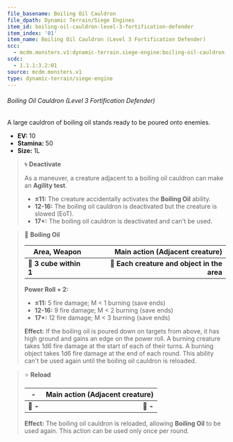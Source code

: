```yaml
---
file_basename: Boiling Oil Cauldron
file_dpath: Dynamic Terrain/Siege Engines
item_id: boiling-oil-cauldron-level-3-fortification-defender
item_index: '01'
item_name: Boiling Oil Cauldron (Level 3 Fortification Defender)
scc:
  - mcdm.monsters.v1:dynamic-terrain.siege-engine:boiling-oil-cauldron-level-3-fortification-defender
scdc:
  - 1.1.1:3.2:01
source: mcdm.monsters.v1
type: dynamic-terrain/siege-engine
---
```


###### Boiling Oil Cauldron (Level 3 Fortification Defender)

A large cauldron of boiling oil stands ready to be poured onto enemies.

- **EV:** 10
- **Stamina:** 50
- **Size:** 1L

<!-- -->
> 🌀 **Deactivate**
>
> As a maneuver, a creature adjacent to a boiling oil cauldron can make an **Agility test**.
>
> - **≤11:** The creature accidentally activates the **Boiling Oil** ability.
> - **12-16:** The boiling oil cauldron is deactivated but the creature is slowed (EoT).
> - **17+:** The boiling oil cauldron is deactivated and can't be used.

<!-- -->
> 🔳 **Boiling Oil**
>
> | **Area, Weapon**       |         **Main action (Adjacent creature)** |
> | ---------------------- | ------------------------------------------: |
> | **📏 3 cube within 1** | **🎯 Each creature and object in the area** |
>
> **Power Roll + 2:**
>
> - **≤11:** 5 fire damage; M < 1 burning (save ends)
> - **12-16:** 9 fire damage; M < 2 burning (save ends)
> - **17+:** 12 fire damage; M < 3 burning (save ends)
>
> **Effect:** If the boiling oil is poured down on targets from above, it has high ground and gains an edge on the power roll. A burning creature takes 1d6 fire damage at the start of each of their turns. A burning object takes 1d6 fire damage at the end of each round. This ability can't be used again until the boiling oil cauldron is reloaded.

<!-- -->
> ⭐️ **Reload**
>
> | **-**    | **Main action (Adjacent creature)** |
> | -------- | ----------------------------------: |
> | **📏 -** |                            **🎯 -** |
>
> **Effect:** The boiling oil cauldron is reloaded, allowing **Boiling Oil** to be used again. This action can be used only once per round.
